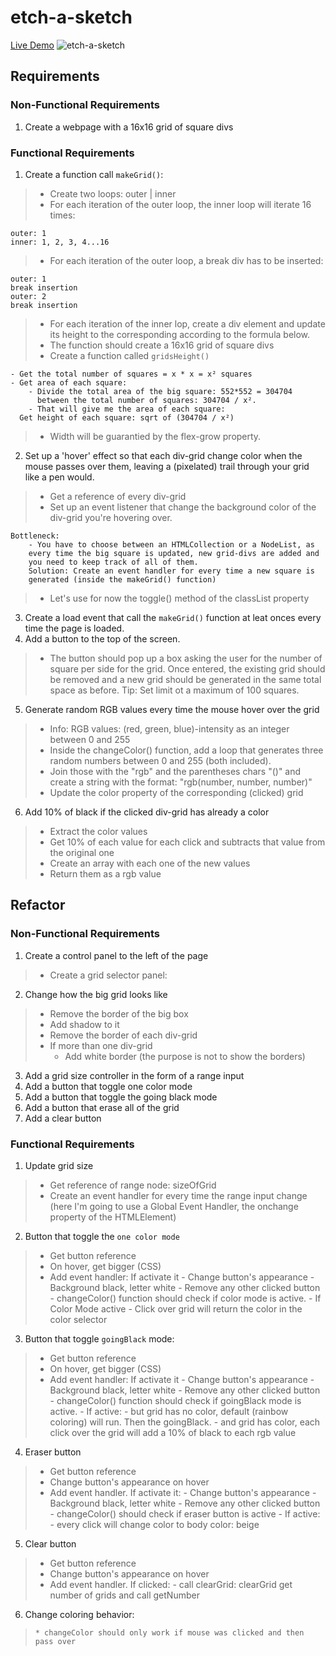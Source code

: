 # etch-a-sketch
[Live Demo](https://practiceaccout.github.io/etch-a-sketch/)
![etch-a-sketch](https://user-images.githubusercontent.com/99272318/171836694-02cee1db-f427-4f37-a82e-bcba4819a3f9.png)

## Requirements
### Non-Functional Requirements
1.  Create a webpage with a 16x16 grid of square divs

### Functional Requirements
1. Create a function call `makeGrid()`:
>   * Create two loops: outer | inner
>   * For each iteration of the outer loop, the inner loop will iterate 16 times:
    
    outer: 1
    inner: 1, 2, 3, 4...16

>   * For each iteration of the outer loop, a break div has to be inserted:

    outer: 1
    break insertion
    outer: 2
    break insertion

>   * For each iteration of the inner lop, create a div element and update
      its height to the corresponding according to the formula below.
>   * The function should create a 16x16 grid of square divs
>   * Create a function called `gridsHeight()`
>       
    - Get the total number of squares = x * x = x² squares  
    - Get area of each square:
        - Divide the total area of the big square: 552*552 = 304704
          between the total number of squares: 304704 / x².
        - That will give me the area of each square: 
      Get height of each square: sqrt of (304704 / x²)  
>   * Width will be guarantied by the flex-grow property.  

2. Set up a 'hover' effect so that each div-grid change color
when the mouse passes over them, leaving a (pixelated) trail through
your grid like a pen would.
>   * Get a reference of every div-grid
>   * Set up an event listener that change the background color of
    the div-grid you're hovering over.

    Bottleneck: 
        - You have to choose between an HTMLCollection or a NodeList, as
        every time the big square is updated, new grid-divs are added and
        you need to keep track of all of them. 
        Solution: Create an event handler for every time a new square is
        generated (inside the makeGrid() function)

>   * Let's use for now the toggle() method of the classList property
3. Create a load event that call the `makeGrid()` function at leat onces
   every time the page is loaded.  
4. Add a button to the top of the screen. 
>   * The button should pop up a box asking the user for the number of
      square per side for the grid. Once entered, the existing grid 
      should be removed and a new grid should be generated in the same
      total space as before. 
      Tip: Set limit ot a maximum of 100 squares. 
5. Generate random RGB values every time the mouse hover over the 
grid
>   * Info: RGB values: (red, green, blue)-intensity as an integer between 0 and 255
>   * Inside the changeColor() function, add a loop that generates three
      random numbers between 0 and 255 (both included).
>   * Join those with the "rgb" and the parentheses chars "()" and create 
      a string with the format: "rgb(number, number, number)"
>   * Update the color property of the corresponding (clicked) grid
6. Add 10% of black if the clicked div-grid has already a color   
>   * Extract the color values
>   * Get 10% of each value for each click and subtracts that value from
      the original one
>   * Create an array with each one of the new values  
>   * Return them as a rgb value         
  

## Refactor
### Non-Functional Requirements
1. Create a control panel to the left of the page
>   * Create a grid selector panel:


2. Change how the big grid looks like
>   * Remove the border of the big box
>   * Add shadow to it
>   * Remove the border of each div-grid
>   * If more than one div-grid
>      - Add white border (the purpose is not to show the borders)

3. Add a grid size controller in the form of a range input
4. Add a button that toggle one color mode
5. Add a button that toggle the going black mode
6. Add a button that erase all of the grid
7. Add a clear button



### Functional Requirements
1. Update grid size
>   * Get reference of range node: sizeOfGrid
>   * Create an event handler for every time the range input change
      (here I'm going to use a Global Event Handler, the onchange property of the HTMLElement)  
2. Button that toggle the `one color mode`  
>   * Get button reference
>   * On hover, get bigger (CSS)
>   * Add event handler: If activate it
       - Change button's appearance
         - Background black, letter white
         - Remove any other clicked button
       - changeColor() function should check if color mode is
   active.
       - If Color Mode active 
          - Click over grid will return the color in the color selector     
3. Button that toggle `goingBlack` mode:
>   * Get button reference
>   * On hover, get bigger (CSS)
>   * Add event handler: If activate it
       - Change button's appearance
         - Background black, letter white
         - Remove any other clicked button
       - changeColor() function should check if goingBlack mode is
   active.
         - If active:
           - but grid has no color, default (rainbow coloring) will run. Then the goingBlack.
           - and grid has color, each click over the grid will add a 10% of black to each rgb value
4. Eraser button
>    * Get button reference
>    * Change button's appearance on hover
>    * Add event handler. If activate it:
       - Change button's appearance
         - Background black, letter white
         - Remove any other clicked button
       - changeColor() should check if eraser button is active
         - If active:
           - every click will change color to body color: beige
5. Clear button
>    * Get button reference
>    * Change button's appearance on hover
>    * Add event handler. If clicked:
       - call clearGrid: clearGrid get number of grids and call getNumber
6. Change coloring behavior: 
>     * changeColor should only work if mouse was clicked and then pass over
